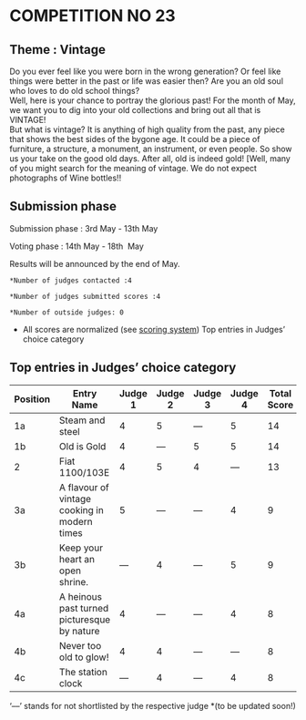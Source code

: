 
# COMPETITION NO 23

## Theme : Vintage
Do you ever feel like you were born in the wrong generation? 
Or feel like things were better in the past or life was easier then? 
Are you an old soul who loves to do old school things?  
Well, here is your chance to portray the glorious past! 
For the month of May, we want you to dig into your old collections and bring out all that is VINTAGE!  
But what is vintage? It is anything of high quality from the past, any piece that shows the best sides of the bygone age. 
It could be a piece of furniture, a structure, a monument,  an instrument, or even people. So show us your take on the good old days. 
After all, old is indeed gold!  [Well, many of you might search for the meaning of vintage. We do not expect photographs of Wine bottles!!

## Submission phase
Submission phase : 3rd May - 13th May

Voting phase : 14th May - 18th  May

Results will be announced by the end of May.

	*Number of judges contacted :4

	*Number of judges submitted scores :4
    
	*Number of outside judges: 0

* All scores are normalized (see [scoring system](https://github.com/photography2018/competition/blob/master/scoring.md))
	Top entries in Judges’ choice category					

## Top entries in Judges’ choice category	

|Position	|Entry Name|	Judge 1	| Judge 2	| Judge 3	| Judge 4	| Total Score |
|--|--|--|--|--|--|--|					
|1a |Steam and steel	|4	|5	|––	|5	|14
|1b |Old is Gold	|4	|––	|5	|5	|14
|2 |Fiat 1100/103E	|4	|5	|4	|––	|13
|3a |A flavour of vintage cooking in modern times	|5	|––	|––	|4	|9
|3b |Keep your heart an open shrine.	|––	|4	|––	|5	|9
|4a |A heinous past turned picturesque by nature	|4	|––	|––	|4	|8
|4b |Never too old to glow!	|4	|4	|––	|––	|8
|4c |The station clock	|––	|4	|––	|4	|8
						
						
‘––’ stands for not shortlisted by the respective judge	
*(to be updated soon!)
